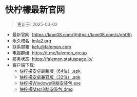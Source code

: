 # 快柠檬最新官网
> 更新于: 2025-03-02

- 最新官网: [https://knm08.com/](https://knm08.com/s/gh05)
- 永久域名: [lmfa2.org](https://lmfa2.org/s/gh08)
- 联系邮箱: kefu@falemon.com
- 电报群组: <https://t.me/falemon_group>
- 服务状态: <https://falemon.statuspage.io/>
- 客户端下载: 
	- [快柠檬安卓最新版（64位）.apk](https://raw.githubusercontent.com/Faalemon/website/refs/heads/main/快柠檬安卓最新版（64位）.apk)
	- [快柠檬安卓兼容版（32位）.apk](https://raw.githubusercontent.com/Faalemon/website/refs/heads/main/快柠檬安卓兼容版（32位）.apk)
	- [快柠檬Windows电脑安装包.exe](https://raw.githubusercontent.com/Faalemon/website/refs/heads/main/快柠檬Windows电脑安装包.exe)
	- [快柠檬Mac电脑安装包.dmg](https://raw.githubusercontent.com/Faalemon/website/refs/heads/main/快柠檬Mac电脑安装包.dmg)
